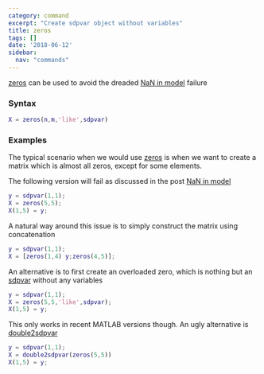 ```yaml
---
category: command
excerpt: "Create sdpvar object without variables"
title: zeros
tags: []
date: '2018-06-12'
sidebar:
  nav: "commands"
---
```


[zeros](/command/zeros) can be used to avoid the dreaded [NaN in model](naninmodel) failure

### Syntax

````matlab
X = zeros(n,m,'like',sdpvar)
````

### Examples

The typical scenario when we would use [zeros](/command/zeros) is when we want to create a matrix which is almost all zeros, except for some elements.

The following version will fail as discussed in the post [NaN in model](https://yalmip.github.io/naninmodel/)

````matlab
y = sdpvar(1,1);
X = zeros(5,5);
X(1,5) = y;
````

A natural way around this issue is to simply construct the matrix using concatenation

````matlab
y = sdpvar(1,1);
X = [zeros(1,4) y;zeros(4,5)];
````

An alternative is to first create an overloaded zero, which is nothing but an [sdpvar](/command/sdpvar) without any variables

````matlab
y = sdpvar(1,1);
X = zeros(5,5,'like',sdpvar);
X(1,5) = y;
````

This only works in recent MATLAB versions though. An ugly alternative is [double2sdpvar](/command/double2sdpvar)
````matlab
y = sdpvar(1,1);
X = double2sdpvar(zeros(5,5))
X(1,5) = y;
````
